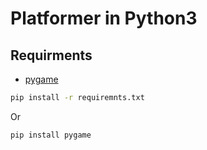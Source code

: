 # Platformer in Python3

## Requirments

- [pygame]

```sh
pip install -r requiremnts.txt
```
Or
```sh
pip install pygame
```

[pygame]: https://github.com/pygame-community/pygame-ce